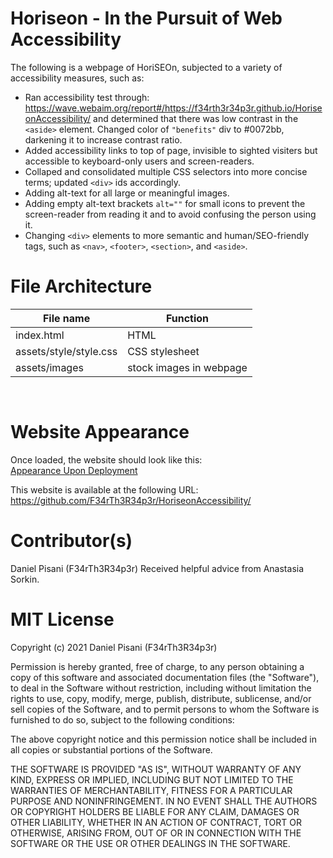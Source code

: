 # Horiseon - In the Pursuit of Web Accessibility

The following is a webpage of HoriSEOn, subjected to a variety of accessibility measures, such as:

* Ran accessibility test through: https://wave.webaim.org/report#/https://f34rth3r34p3r.github.io/HoriseonAccessibility/ and determined that there was low contrast in the `<aside>` element. Changed color of `"benefits"` div to #0072bb, darkening it to increase contrast ratio. 
* Added accessibility links to top of page, invisible to sighted visiters but accessible to keyboard-only users and screen-readers.
* Collaped and consolidated multiple CSS selectors into more concise terms; updated `<div>` ids accordingly.
* Adding alt-text for all large or meaningful images.
* Adding empty alt-text brackets `alt=""` for small icons to prevent the screen-reader from reading it and to avoid confusing the person using it.
* Changing `<div>` elements to more semantic and human/SEO-friendly tags, such as `<nav>`, `<footer>`, `<section>`, and `<aside>`.



# File Architecture

File name | Function
------------ | -------------
index.html | HTML
assets/style/style.css | CSS stylesheet
assets/images | stock images in webpage
<pre>

</pre>
# Website Appearance 
Once loaded, the website should look like this:  
[Appearance Upon Deployment](assets/images/screenshot.png)

This website is available at the following URL:   https://github.com/F34rTh3R34p3r/HoriseonAccessibility/  


# Contributor(s)
Daniel Pisani (F34rTh3R34p3r)
Received helpful advice from Anastasia Sorkin.

# MIT License

Copyright (c) 2021 Daniel Pisani (F34rTh3R34p3r) 

Permission is hereby granted, free of charge, to any person obtaining a copy of this software and associated documentation files (the "Software"), to deal in the Software without restriction, including without limitation the rights to use, copy, modify, merge, publish, distribute, sublicense, and/or sell copies of the Software, and to permit persons to whom the Software is furnished to do so, subject to the following conditions:

The above copyright notice and this permission notice shall be included in all copies or substantial portions of the Software.

THE SOFTWARE IS PROVIDED "AS IS", WITHOUT WARRANTY OF ANY KIND, EXPRESS OR IMPLIED, INCLUDING BUT NOT LIMITED TO THE WARRANTIES OF MERCHANTABILITY, FITNESS FOR A PARTICULAR PURPOSE AND NONINFRINGEMENT. IN NO EVENT SHALL THE AUTHORS OR COPYRIGHT HOLDERS BE LIABLE FOR ANY CLAIM, DAMAGES OR OTHER LIABILITY, WHETHER IN AN ACTION OF CONTRACT, TORT OR OTHERWISE, ARISING FROM, OUT OF OR IN CONNECTION WITH THE SOFTWARE OR THE USE OR OTHER DEALINGS IN THE SOFTWARE.
